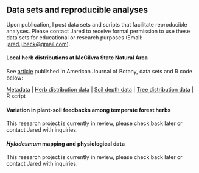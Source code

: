 ## Data sets and reproducible analyses

Upon publication, I post data sets and scripts that facilitate reproducible analyses. Please contact Jared to receive formal permission to use these data sets for educational or research purposes (Email: jared.j.beck@gmail.com). 

#### Local herb distributions at McGilvra State Natural Area

See [article](https://bsapubs.onlinelibrary.wiley.com/doi/abs/10.1002/ajb2.1593) published in American Journal of Botany, data sets and R code below:

[Metadata](/content/datasets/mcgilvra_woods_herb_mapping_metadata.txt) | [Herb distribution data](content/datasets/mcgilvra_woods_herb_mapping_5nov2019jb.csv) | [Soil depth data](content/datasets/mcgilvra_woods_reference_soil_depth_data_5nov2019jb.csv) | [Tree distribution data](content/datasets/mcgilvra_woods_tree_data_5nov2019jb.csv) | R script

#### Variation in plant-soil feedbacks among temperate forest herbs

This research project is currently in review, please check back later or contact Jared with inquiries.


#### *Hylodesmum* mapping and physiological data

This research project is currently in review, please check back later or contact Jared with inquiries.

